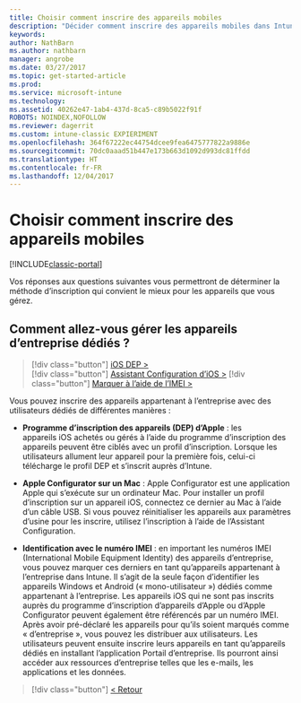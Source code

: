 ```yaml
---
title: Choisir comment inscrire des appareils mobiles
description: "Décider comment inscrire des appareils mobiles dans Intune en répondant à quelques questions simples"
keywords: 
author: NathBarn
ms.author: nathbarn
manager: angrobe
ms.date: 03/27/2017
ms.topic: get-started-article
ms.prod: 
ms.service: microsoft-intune
ms.technology: 
ms.assetid: 40262e47-1ab4-437d-8ca5-c89b5022f91f
ROBOTS: NOINDEX,NOFOLLOW
ms.reviewer: dagerrit
ms.custom: intune-classic EXPIERIMENT
ms.openlocfilehash: 364f67222ec44754dcee9fea6475777822a9886e
ms.sourcegitcommit: 70dc0aaad51b447e173b663d1092d993dc81ffdd
ms.translationtype: HT
ms.contentlocale: fr-FR
ms.lasthandoff: 12/04/2017
---
```

# <a name="choose-how-to-enroll-mobile-devices"></a>Choisir comment inscrire des appareils mobiles

[!INCLUDE[classic-portal](../includes/classic-portal.md)]

Vos réponses aux questions suivantes vous permettront de déterminer la méthode d’inscription qui convient le mieux pour les appareils que vous gérez.

## <a name="how-will-you-manage-dedicated-corporate-owned-devices"></a>**Comment allez-vous gérer les appareils d’entreprise dédiés ?**

  > [!div class="button"]
[iOS DEP >](/intune-classic/deploy-use/ios-device-enrollment-program-in-microsoft-intune)  
> [!div class="button"]
[Assistant Configuration d’iOS >](/intune-classic/deploy-use/ios-setup-assistant-enrollment-in-microsoft-intune)
> [!div class="button"]
[Marquer à l’aide de l’IMEI >](/intune-classic/deploy-use/specify-corporate-owned-devices-with-international-mobile-equipment-identity-imei-numbers)

  Vous pouvez inscrire des appareils appartenant à l’entreprise avec des utilisateurs dédiés de différentes manières :

  - **Programme d’inscription des appareils (DEP) d’Apple** : les appareils iOS achetés ou gérés à l’aide du programme d’inscription des appareils peuvent être ciblés avec un profil d’inscription. Lorsque les utilisateurs allument leur appareil pour la première fois, celui-ci télécharge le profil DEP et s’inscrit auprès d’Intune.

  - **Apple Configurator sur un Mac** : Apple Configurator est une application Apple qui s’exécute sur un ordinateur Mac. Pour installer un profil d’inscription sur un appareil iOS, connectez ce dernier au Mac à l’aide d’un câble USB. Si vous pouvez réinitialiser les appareils aux paramètres d’usine pour les inscrire, utilisez l’inscription à l’aide de l’Assistant Configuration.

  - **Identification avec le numéro IMEI** : en important les numéros IMEI (International Mobile Equipment Identity) des appareils d’entreprise, vous pouvez marquer ces derniers en tant qu’appareils appartenant à l’entreprise dans Intune. Il s’agit de la seule façon d’identifier les appareils Windows et Android (« mono-utilisateur ») dédiés comme appartenant à l’entreprise. Les appareils iOS qui ne sont pas inscrits auprès du programme d’inscription d’appareils d’Apple ou d’Apple Configurator peuvent également être référencés par un numéro IMEI. Après avoir pré-déclaré les appareils pour qu’ils soient marqués comme « d’entreprise », vous pouvez les distribuer aux utilisateurs. Les utilisateurs peuvent ensuite inscrire leurs appareils en tant qu’appareils dédiés en installant l’application Portail d’entreprise. Ils pourront ainsi accéder aux ressources d’entreprise telles que les e-mails, les applications et les données.

> [!div class="button"]
[< Retour](choose-how-to-enroll-devices3.md)
